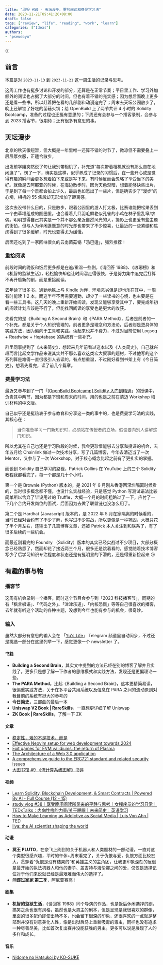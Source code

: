 ```yaml
---
title: "周报 #50 - 天坛漫步、重拾阅读和费曼学习法"
date: 2023-11-21T09:41:26+08:00
draft: false
tags: ["review", "life", "reading", "work", "learn"]
categories: ["Ideas"]
authors:
- "pseudoyu"
---
```


{{<audio src="audios/tenderness.mp3" caption="《温柔 - 五月天》" >}}

## 前言

本篇是对 `2023-11-13` 到 `2023-11-21` 这一周生活的记录与思考。

这周工作也有挺多讨论和开发的部分，还算是在正常节奏；平日里工作、学习外加额外的阅读也占据了大部分的时间，但也有着不错的充实感；因为想后面晚上更多还是看一些书，所以赶着把在看的几部剧和动漫追完了；周末去天坛公园散步了，晚上还解锁了好吃的菌菇火锅；给 OpenBuild 上了两节共计 4 小时的 Solidity Bootcamp，准备的过程也还挺有意思的；下周还有会参与一个播客录制，会参与到 2023 播客节，很期待；还有很多有意思的事。

## 天坛漫步

北京的秋天很短暂，但大概是一年里唯一还算不错的时节了，微凉但不需要叠上一层层厚衣服，正适合散步。

出发前学姐突然说了句让我别带相机了，补充道“每次带着相机就没有那么自在地闲逛了”。愣了一下，确实是这样，似乎养成了记录的习惯后，在一些开心或是觉得有趣的瞬间会更多想着拍下来或是写下来，有时候反而会忽略了享受当下的美好。就像是去阿那亚的时候，在海边散步时，因为天色渐暗，想着能够快些出片，于是到了每一个景都会拍上许久，最后也如愿出了一些片，但是确实少了“漫步”的心境，相机的 55 焦段却无形增加了距离感。

这次去没带什么目的，只是散步，跟着公园里的游人打太极，比赛谁能把松果丢到一个由草堆组成的圆圈里，也会看着几只羽毛鲜艳似孔雀的小鸡在林子里乱窜/求偶。明明觉得自己其实是一个并不那么亲近自然风光的人，摄影上也更爱有些主题的街拍，但与人为伴闲逛惬意的时光却也带来了不少惊喜，让最近的一些紧绷和焦虑得到了很多缓解，时光也变得尤为缓慢。

后面还吃到了一家回味很久的云南菌菇锅「汤巴适」，强烈推荐！

### 重拾阅读

前段时间的晚饭和饭后更多都是在追/重温一些剧，《请回答 1988》、《琅琊榜》和《机智的监狱生活》，轻松愉快却也让时间溜走得很快，于是努力集中追完后打算不再开启新的剧，而是重拾阅读。

去年读了很多书，通勤地铁上与 Kindle 为伴，环境恶劣但是却也乐在其中，一周有时能读 1-2 本，而这半年不再需要通勤，却少了一些读书的心境，也主要是在看一些工具书。这几天的晚上重新开始阅读，发现又能够享受其中了，要完成年初的阅读计划应该是不行了，但能找回阅读的享受也是更大的收获。

先看完的是《Building A Second Brain》和《PARA Method》，后者是前者的一个补充，都是关于个人知识管理的，前者更多是理念和方法论，后者则是更具体的实践方法，因为偏向于工具和实践，读起来也并不费力，不过对目前使用 Logseq + Readwise + Heptabase 的系统有一些补充。

群里同事提到了《未来简史》，想起来几年前看过这本以及《人类简史》，自己就兴趣而言比起文学作品来说其实并不那么喜欢这类宏大叙事的题材，不过他写的这个系列算是难得一直很吸引人去读的，有点想重温，不过刚好看到书架上有《今日简史》，想着先看完，读了前几个篇章。

### 费曼学习法

最近又参与到了一门「[[OpenBuild Bootcamp] Solidity 入门到精通](https://openbuild.xyz/learn/courses/95)」的授课中，负责其中两节，因为都是下班和周末的时间，用的也是之前在清迈 Workshop 培训材料的中文版。

自己似乎还是挺热衷于参与教育和分享这一类的事中的，也是费曼学习法的实践，其核心在：

> 当你准备学习一门新知识时，必须站在传授者的立场，假设要向别人讲解这门知识。

所以尤其在自己也还是学习阶段的时候，我会更珍惜能够去分享和授课的机会，去年五月给 Chainlink 做过一次技术分享，写了几篇博客，今年去清迈当了一次 Mentor，又参与了一次 Workshop，对于核心概念比起之前有了更扎实的掌握。

而谈到 Solidity 自己学习的路径，Patrick Collins 在 YouTube 上的三个 Solidity 教程我都看完了，每一个都是几十个小时。

第一个是 Brownie (Python) 版本的，是 2021 年 6 月刚从香港回深圳隔离时候看的，当时很多概念都不懂，也没什么实战经验，只是感觉 Python 写测试语法比较简单所以舍弃了毕设用过的 Truffle，大概一个月的时间粗略过了一下，应付了一下几个合约开发岗位的面试，后面因为去做了联盟链也没怎么用了。

第二个是 Hardhat (Javascript) 版本的，是 2022 年 5 月在家隔离的时候看的，当时已经对合约有了不少了解，也写过不少实战，所以更像是一种巩固，大概只花了半个月左右，还输出了几篇博客文章，还被 Patrick 本人关注到和联系了，有了很多后续的一些机会。

而最近刚看完的 Foundry （Solidity）版本的其实已经实战过不少项目，大部分概念已经熟悉了，然而却花了接近两三个月，很多还是跳着看的，感觉随着技术博客写少了后学习知识专注程度和状态还是有挺明显的下滑的，还是得重新捡起来 😢

## 有趣的事与物

### 播客节

这周有机会录制一个播客，同时这个节目会参与到「2023 科技播客节」，同期的有「枫言枫语」、「代码之外」、「津津乐道」、「内核恐慌」等等自己很喜欢的播客，去年就有听这个活动的各种主题，没想到今年也能有参与的机会，很奇妙。

### 输入

虽然大部分有意思的输入会在 「[Yu's Life](https://t.me/pseudoyulife)」 Telegram 频道里自动同步，不过还是挑选一部分在这里列举一下，感觉更像一个 newsletter 了。

#### 书籍

- **Building a Second Brain**，其实文中提到的方法已经在别的博客了解并且实践了，更多只是想了解一下作者的思维模式和实践方法，发现还是更偏理论一些。
- **The PARA Method**，比起《Building a Second Brain》，这本更精简易读，很偏重实践方法，关于在多平台共用系统以及信息在 PARA 之间的流动原则对我目前的系统有挺大的参考的
- **今日简史**，三部曲的最后一本
- **Uniswap V2 Book | RareSkills**，一直想更详细了解 Uniswap
- **ZK Book | RareSkills**，了解一下 ZK

#### 文章

- [稳定性，难的不是技术，而是](https://mp.weixin.qq.com/s/9rAhbG6lu-flNIGQEF5w0g)
- [Effective Neovim setup for web development towards 2024](https://www.devas.life/effective-neovim-setup-for-web-development-towards-2024/)
- [Exit games for EVM validiums: the return of Plasma](https://vitalik.eth.limo/general/2023/11/14/neoplasma.html)
- [The Architecture of a Web 3.0 application](https://www.preethikasireddy.com/post/the-architecture-of-a-web-3-0-application)
- [A comprehensive guide to the ERC721 standard and related security issues](https://www.rareskills.io/post/erc721)
- [大图书馆 #9 《流计算系统图解》书评](https://mp.weixin.qq.com/s/6jxnKYuunU1MuO1wfNyrPQ)

#### 视频

- [Learn Solidity, Blockchain Development, & Smart Contracts | Powered By AI - Full Course (12 - 15)](https://www.youtube.com/watch?v=wUjYK5gwNZs)
- [study vlog #38｜享受晚间阅读所带来的平静与思考｜女程序员的学习日常｜TEDxTalks：内向性格的力量/关于睡眠｜未来简史｜英语学习](https://www.bilibili.com/video/BV1NH4y127U2)
- [How to Make Learning as Addictive as Social Media | Luis Von Ahn | TED](https://www.youtube.com/watch?v=P6FORpg0KVo)
- [Ilya: the AI scientist shaping the world](https://www.youtube.com/watch?v=9iqn1HhFJ6c)

#### 动漫

- **冥王 PLUTO**，在奈飞上刷到的关于机器人和人类题材的一部动漫，一直对这个类型很感兴趣，平时的午休+周末看完了，关于仇恨与爱，仇恨方面比较宏大，贯穿着”仇恨是没有结果的“和英雄主义的主角团，让我更印象深刻的反倒是最开始的执法机器人和他的妻子、盖吉特与海伦娜之间的爱，仅仅是选择记住对于他们来说就已经是最艰难而伟大的选择了。
- **间谍过家家 第二季**，阿尼亚赛高！

#### 剧集

- **机智的监狱生活**，《请回答 1988》同个导演的作品，也是饭后休闲选择的剧，搞笑之余也很有风格，虽然也是大男主的剧本，但是呈现是我很喜欢的群像，里面的很多配角即使出场不多，也会留下很深的印象，还很喜欢的一点就是整部剧并没有刻意美化人性，像是出狱后马上重新吸毒的毒虫，同样也没有追求一种尽善尽美，比如首次复出赛并没能获胜的男主。更多可以说是展现了人的多样和成长。

#### 音乐

- [Nidome no Hatsukoi by KO-SUKE](https://open.spotify.com/track/6LpsABDodctW0sFs1U2qPq)
